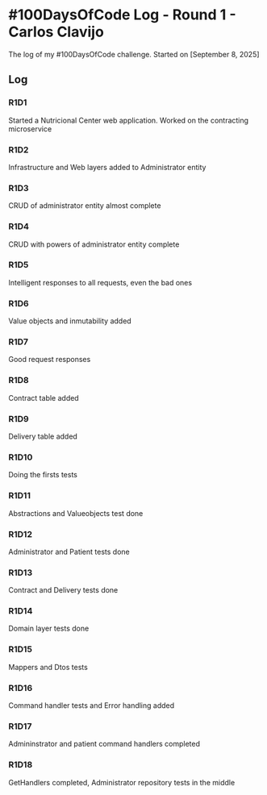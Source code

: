 # #100DaysOfCode Log - Round 1 - Carlos Clavijo

The log of my #100DaysOfCode challenge. Started on [September 8, 2025]

## Log

### R1D1 
Started a Nutricional Center web application. Worked on the contracting microservice

### R1D2
Infrastructure and Web layers added to Administrator entity

### R1D3
CRUD of administrator entity almost complete

### R1D4
CRUD with powers of administrator entity complete

### R1D5
Intelligent responses to all requests, even the bad ones

### R1D6
Value objects and inmutability added

### R1D7
Good request responses

### R1D8
Contract table added

### R1D9
Delivery table added

### R1D10
Doing the firsts tests

### R1D11
Abstractions and Valueobjects test done

### R1D12
Administrator and Patient tests done

### R1D13
Contract and Delivery tests done

### R1D14
Domain layer tests done

### R1D15
Mappers and Dtos tests

### R1D16
Command handler tests and Error handling added

### R1D17
Admininstrator and patient command handlers completed

### R1D18
GetHandlers completed, Administrator repository tests in the middle